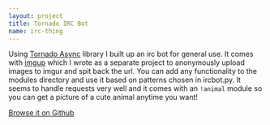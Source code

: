 ```yaml
---
layout: project
title: Tornado IRC Bot
name: irc-thing
---
```


Using [Tornado Async](http://www.tornadoweb.org/en/stable/) library I built up
an irc bot for general use. It comes with
[imgup](http://www.github.com/tippenein/imgup) which I wrote as a separate
project to anonymously upload images to imgur and spit back the url. 
You can add any functionality to the modules directory and use it based on patterns chosen in ircbot.py.
It seems to handle requests very well and it comes with an `!animal` module so you can get a picture of a cute animal anytime you want!

[Browse it on Github](http://www.github.com/tippenein/irc-thing)


